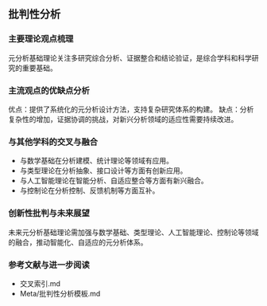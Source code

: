 ## 批判性分析

### 主要理论观点梳理
元分析基础理论关注多研究综合分析、证据整合和结论验证，是综合学科和科学研究的重要基础。

### 主流观点的优缺点分析
优点：提供了系统化的元分析设计方法，支持复杂研究体系的构建。
缺点：分析复杂性的增加，证据协调的挑战，对新兴分析领域的适应性需要持续改进。

### 与其他学科的交叉与融合
- 与数学基础在分析建模、统计理论等领域有应用。
- 与类型理论在分析抽象、接口设计等方面有创新应用。
- 与人工智能理论在智能分析、自适应整合等方面有新兴融合。
- 与控制论在分析控制、反馈机制等方面互补。

### 创新性批判与未来展望
未来元分析基础理论需加强与数学基础、类型理论、人工智能理论、控制论等领域的融合，推动智能化、自适应的元分析体系。

### 参考文献与进一步阅读
- 交叉索引.md
- Meta/批判性分析模板.md 